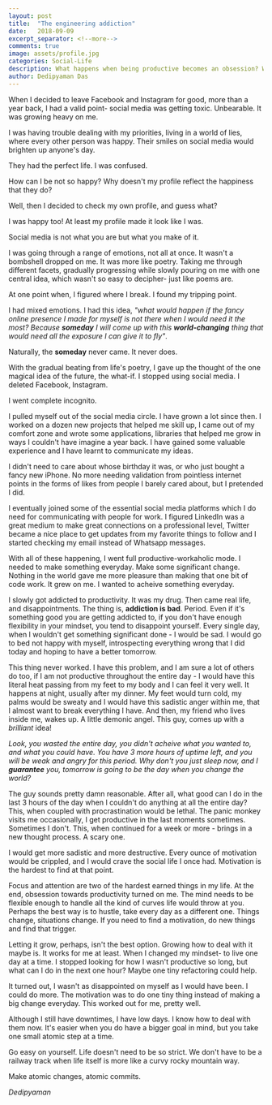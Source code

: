 ```yaml
---
layout: post
title:  "The engineering addiction"
date:   2018-09-09
excerpt_separator: <!--more-->
comments: true
image: assets/profile.jpg
categories: Social-Life
description: What happens when being productive becomes an obsession? What if it becomes a drug? How do you deal with it? Let it grow or is it a no-no?
author: Dedipyaman Das
---
```


When I decided to leave Facebook and Instagram for good, more than a year back, I had a valid point- social media was getting toxic. Unbearable. It was growing heavy on me. 

I was having trouble dealing with my priorities, living in a world of lies, where every other person was happy. Their smiles on social media would brighten up anyone's day.

They had the perfect life. I was confused. 

How can I be not so happy? Why doesn't my profile reflect the happiness that they do? 
<!--more-->

Well, then I decided to check my own profile, and guess what? 

I was happy too! At least my profile made it look like I was. 

Social media is not what you are but what you make of it. 

I was going through a range of emotions, not all at once. It wasn't a bombshell dropped on me. It was more like poetry. Taking me through different facets, gradually progressing while slowly pouring on me with one central idea, which wasn't so easy to decipher- just like poems are. 

At one point when, I figured where I break. I found my tripping point. 

I had mixed emotions. I had this idea, _"what would happen if the fancy online presence I made for myself is not there when I would need it the most? Because **someday** I will come up with this **world-changing** thing that would need all the exposure I can give it to fly"_. 

Naturally, the **someday** never came. It never does.

With the gradual beating from life's poetry, I gave up the thought of the one magical idea of the future, the what-if. I stopped using social media. I deleted Facebook, Instagram.  

I went complete incognito.

I pulled myself out of the social media circle. I have grown a lot since then. I worked on a dozen new projects that helped me skill up, I came out of my comfort zone and wrote some applications, libraries that helped me grow in ways I couldn't have imagine a year back. I have gained some valuable experience and I have learnt to communicate my ideas.

I didn't need to care about whose birthday it was, or who just bought a fancy new iPhone. No more needing validation from pointless internet points in the forms of likes from people I barely cared about, but I pretended I did.

I eventually joined some of the essential social media platforms which I do need for communicating with people for work. I figured LinkedIn was a great medium to make great connections on a professional level, Twitter became a nice place to get updates from my favorite things to follow and I started checking my email instead of Whatsapp messages.

With all of these happening, I went full productive-workaholic mode. I needed to make something everyday. Make some significant change. Nothing in the world gave me more pleasure than making that one bit of code work. It grew on me. I wanted to acheive something everyday. 

I slowly got addicted to productivity. It was my drug. Then came real life, and disappointments. The thing is, **addiction is bad**. Period. Even if it's something good you are getting addicted to, if you don't have enough flexibility in your mindset, you tend to disappoint yourself. Every single day, when I wouldn't get something significant done - I would be sad. I would go to bed not happy with myself, introspecting everything wrong that I did today and hoping to have a better tomorrow.

This thing never worked. I have this problem, and I am sure a lot of others do too, if I am not productive throughout the entire day - I would have this literal heat passing from my feet to my body and I can feel it very well. It happens at night, usually after my dinner. My feet would turn cold, my palms would be sweaty and I would have this sadistic anger within me, that I almost want to break everything I have. And then, my friend who lives inside me, wakes up. A little demonic angel. This guy, comes up with a _brilliant_ idea!

_Look, you wasted the entire day, you didn't acheive what you wanted to, and what you could have. You have 3 more hours of uptime left, and you will be weak and angry for this period. Why don't you just sleep now, and I **guarantee** you, tomorrow is going to be the day when you change the world?_

The guy sounds pretty damn reasonable. After all, what good can I do in the last 3 hours of the day when I couldn't do anything at all the entire day? This, when coupled with procrastination would be lethal. The panic monkey visits me occasionally, I get productive in the last moments sometimes. Sometimes I don't. This, when continued for a week or more - brings in a new thought process. A scary one.

I would get more sadistic and more destructive. Every ounce of motivation would be crippled, and I would crave the social life I once had. Motivation is the hardest to find at that point.

Focus and attention are two of the hardest earned things in my life. At the end, obsession towards productivity turned on me. The mind needs to be flexible enough to handle all the kind of curves life would throw at you. Perhaps the best way is to hustle, take every day as a different one. Things change, situations change. If you need to find a motivation, do new things and find that trigger.

Letting it grow, perhaps, isn't the best option. Growing how to deal with it maybe is. It works for me at least. When I changed my mindset- to live one day at a time. I stopped looking for how I wasn't productive so long, but what can I do in the next one hour? Maybe one tiny refactoring could help. 

It turned out, I wasn't as disappointed on myself as I would have been. I could do more. The motivation was to do one tiny thing instead of making a big change everyday. This worked out for me, pretty well. 

Although I still have downtimes, I have low days. I know how to deal with them now. It's easier when you do have a bigger goal in mind, but you take one small atomic step at a time.

Go easy on yourself. Life doesn't need to be so strict. We don't have to be a railway track when life itself is more like a curvy rocky mountain way. 

Make atomic changes, atomic commits. 

_Dedipyaman_